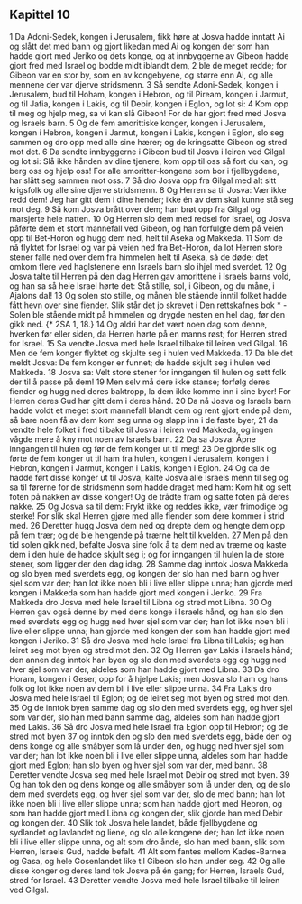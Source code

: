 ## Kapittel 10

1 Da Adoni-Sedek, kongen i Jerusalem, fikk høre at Josva hadde inntatt Ai og slått det med bann og gjort likedan med Ai og kongen der som han hadde gjort med Jeriko og dets konge, og at innbyggerne av Gibeon hadde gjort fred med Israel og bodde midt iblandt dem,
2 ble de meget redde; for Gibeon var en stor by, som en av kongebyene, og større enn Ai, og alle mennene der var djerve stridsmenn.
3 Så sendte Adoni-Sedek, kongen i Jerusalem, bud til Hoham, kongen i Hebron, og til Piream, kongen i Jarmut, og til Jafia, kongen i Lakis, og til Debir, kongen i Eglon, og lot si:
4 Kom opp til meg og hjelp meg, sa vi kan slå Gibeon! For de har gjort fred med Josva og Israels barn.
5 Og de fem amorittiske konger, kongen i Jerusalem, kongen i Hebron, kongen i Jarmut, kongen i Lakis, kongen i Eglon, slo seg sammen og dro opp med alle sine hærer; og de kringsatte Gibeon og stred mot det.
6 Da sendte innbyggerne i Gibeon bud til Josva i leiren ved Gilgal og lot si: Slå ikke hånden av dine tjenere, kom opp til oss så fort du kan, og berg oss og hjelp oss! For alle amoritter-kongene som bor i fjellbygdene, har slått seg sammen mot oss.
7 Så dro Josva opp fra Gilgal med alt sitt krigsfolk og alle sine djerve stridsmenn.
8 Og Herren sa til Josva: Vær ikke redd dem! Jeg har gitt dem i dine hender; ikke én av dem skal kunne stå seg mot deg.
9 Så kom Josva brått over dem; han brøt opp fra Gilgal og marsjerte hele natten.
10 Og Herren slo dem med redsel for Israel, og Josva påførte dem et stort mannefall ved Gibeon, og han forfulgte dem på veien opp til Bet-Horon og hugg dem ned, helt til Aseka og Makkeda.
11 Som de nå flyktet for Israel og var på veien ned fra Bet-Horon, da lot Herren store stener falle ned over dem fra himmelen helt til Aseka, så de døde; det omkom flere ved haglstenene enn Israels barn slo ihjel med sverdet.
12 Og Josva talte til Herren på den dag Herren gav amorittene i Israels barns vold, og han sa så hele Israel hørte det: Stå stille, sol, i Gibeon, og du måne, i Ajalons dal!
13 Og solen sto stille, og månen ble stående inntil folket hadde fått hevn over sine fiender. Slik står det jo skrevet i Den rettskafnes bok * - Solen ble stående midt på himmelen og drygde nesten en hel dag, før den gikk ned. {* 2SA 1, 18.}
14 Og aldri har det vært noen dag som denne, hverken før eller siden, da Herren hørte på en manns røst; for Herren stred for Israel.
15 Sa vendte Josva med hele Israel tilbake til leiren ved Gilgal.
16 Men de fem konger flyktet og skjulte seg i hulen ved Makkeda.
17 Da ble det meldt Josva: De fem konger er funnet; de hadde skjult seg i hulen ved Makkeda.
18 Josva sa: Velt store stener for inngangen til hulen og sett folk der til å passe på dem!
19 Men selv må dere ikke stanse; forfølg deres fiender og hugg ned deres baktropp, la dem ikke komme inn i sine byer! For Herren deres Gud har gitt dem i deres hånd.
20 Da nå Josva og Israels barn hadde voldt et meget stort mannefall blandt dem og rent gjort ende på dem, så bare noen få av dem kom seg unna og slapp inn i de faste byer,
21 da vendte hele folket i fred tilbake til Josva i leiren ved Makkeda, og ingen vågde mere å kny mot noen av Israels barn.
22 Da sa Josva: Åpne inngangen til hulen og før de fem konger ut til meg!
23 De gjorde slik og førte de fem konger ut til ham fra hulen, kongen i Jerusalem, kongen i Hebron, kongen i Jarmut, kongen i Lakis, kongen i Eglon.
24 Og da de hadde ført disse konger ut til Josva, kalte Josva alle Israels menn til seg og sa til førerne for de stridsmenn som hadde draget med ham: Kom hit og sett foten på nakken av disse konger! Og de trådte fram og satte foten på deres nakke.
25 Og Josva sa til dem: Frykt ikke og reddes ikke, vær frimodige og sterke! For slik skal Herren gjøre med alle fiender som dere kommer i strid med.
26 Deretter hugg Josva dem ned og drepte dem og hengte dem opp på fem trær; og de ble hengende på trærne helt til kvelden.
27 Men på den tid solen gikk ned, befalte Josva sine folk å ta dem ned av trærne og kaste dem i den hule de hadde skjult seg i; og for inngangen til hulen la de store stener, som ligger der den dag idag.
28 Samme dag inntok Josva Makkeda og slo byen med sverdets egg, og kongen der slo han med bann og hver sjel som var der; han lot ikke noen bli i live eller slippe unna; han gjorde med kongen i Makkeda som han hadde gjort med kongen i Jeriko.
29 Fra Makkeda dro Josva med hele Israel til Libna og stred mot Libna.
30 Og Herren gav også denne by med dens konge i Israels hånd, og han slo den med sverdets egg og hugg ned hver sjel som var der; han lot ikke noen bli i live eller slippe unna; han gjorde med kongen der som han hadde gjort med kongen i Jeriko.
31 Så dro Josva med hele Israel fra Libna til Lakis; og han leiret seg mot byen og stred mot den.
32 Og Herren gav Lakis i Israels hånd; den annen dag inntok han byen og slo den med sverdets egg og hugg ned hver sjel som var der, aldeles som han hadde gjort med Libna.
33 Da dro Horam, kongen i Geser, opp for å hjelpe Lakis; men Josva slo ham og hans folk og lot ikke noen av dem bli i live eller slippe unna.
34 Fra Lakis dro Josva med hele Israel til Eglon; og de leiret seg mot byen og stred mot den.
35 Og de inntok byen samme dag og slo den med sverdets egg, og hver sjel som var der, slo han med bann samme dag, aldeles som han hadde gjort med Lakis.
36 Så dro Josva med hele Israel fra Eglon opp til Hebron; og de stred mot byen
37 og inntok den og slo den med sverdets egg, både den og dens konge og alle småbyer som lå under den, og hugg ned hver sjel som var der; han lot ikke noen bli i live eller slippe unna, aldeles som han hadde gjort med Eglon; han slo byen og hver sjel som var der, med bann.
38 Deretter vendte Josva seg med hele Israel mot Debir og stred mot byen.
39 Og han tok den og dens konge og alle småbyer som lå under den, og de slo dem med sverdets egg, og hver sjel som var der, slo de med bann; han lot ikke noen bli i live eller slippe unna; som han hadde gjort med Hebron, og som han hadde gjort med Libna og kongen der, slik gjorde han med Debir og kongen der.
40 Slik tok Josva hele landet, både fjellbygdene og sydlandet og lavlandet og liene, og slo alle kongene der; han lot ikke noen bli i live eller slippe unna, og alt som dro ånde, slo han med bann, slik som Herren, Israels Gud, hadde befalt.
41 Alt som fantes mellom Kades-Barnea og Gasa, og hele Gosenlandet like til Gibeon slo han under seg.
42 Og alle disse konger og deres land tok Josva på én gang; for Herren, Israels Gud, stred for Israel.
43 Deretter vendte Josva med hele Israel tilbake til leiren ved Gilgal.
